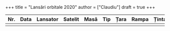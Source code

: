 +++
title = "Lansări orbitale 2020"
author = ["Claudiu"]
draft = true
+++

| Nr. | Data | Lansator | Satelit | Masă | Tip | Țara | Rampa | Ținta | Rezultat | Buletin |
|-----|------|----------|---------|------|-----|------|-------|-------|----------|---------|
|     |      |          |         |      |     |      |       |       |          |         |
